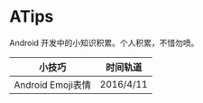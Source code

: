 # ATips
Android 开发中的小知识积累。个人积累，不惜勿喷。

| 小技巧 | 时间轨道 |
|--------|--------|
| Android Emoji表情      |   2016/4/11      |